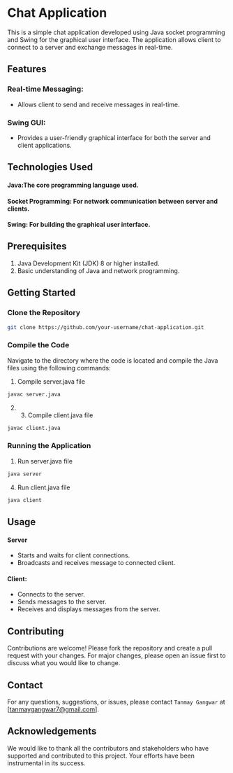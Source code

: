 
# Chat Application

This is a simple chat application developed using Java socket programming and Swing for the graphical user interface. The application allows client to connect to a server and exchange messages in real-time. 
## Features

### Real-time Messaging: 
- Allows client to send and receive messages in real-time.

### Swing GUI:
- Provides a user-friendly graphical interface for both the server and client applications.

## Technologies Used

#### Java:The core programming language used.
#### Socket Programming: For network communication between server and clients.
#### Swing: For building the graphical user interface.
## Prerequisites

1. Java Development Kit (JDK) 8 or higher installed.
2. Basic understanding of Java and network programming.
## Getting Started

### Clone the Repository

```bash
git clone https://github.com/your-username/chat-application.git
```

### Compile the Code

Navigate to the directory where the code is located and compile the Java files using the following commands:

1. Compile server.java file
```bash
javac server.java
```

2. 3. Compile client.java file
```bash
javac client.java
```

### Running the Application

1. Run server.java file
```bash
java server
```

4. Run client.java file
```bash
java client
```

## Usage

#### Server

- Starts and waits for client connections.
- Broadcasts and receives message to connected client.


#### Client:

- Connects to the server.
- Sends messages to the server.
- Receives and displays messages from the server.

## Contributing

Contributions are welcome! Please fork the repository and create a pull request with your changes. For major changes, please open an issue first to discuss what you would like to change.
## Contact

For any questions, suggestions, or issues, please contact `Tanmay Gangwar` at [tanmaygangwar7@gmail.com].
## Acknowledgements

We would like to thank all the contributors and stakeholders who have supported and contributed to this project. Your efforts have been instrumental in its success.


